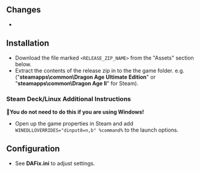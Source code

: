 ## Changes
- 

## Installation
- Download the file marked `<RELEASE_ZIP_NAME>` from the "Assets" section below.
- Extract the contents of the release zip in to the the game folder.
e.g. ("**steamapps\common\Dragon Age Ultimate Edition**" or "**steamapps\common\Dragon Age II**" for Steam).

### Steam Deck/Linux Additional Instructions
🚩**You do not need to do this if you are using Windows!**
- Open up the game properties in Steam and add `WINEDLLOVERRIDES="dinput8=n,b" %command%` to the launch options.

## Configuration
- See **DAFix.ini** to adjust settings.
